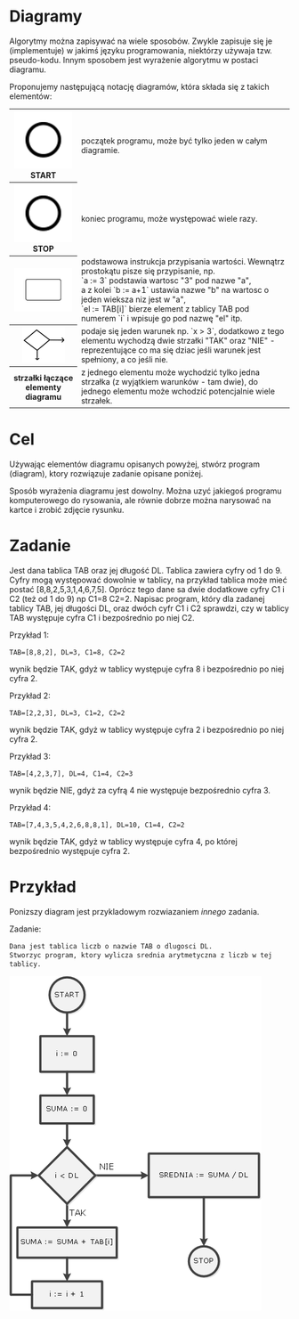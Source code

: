  Diagramy
==========

Algorytmy można zapisywać na wiele sposobów. Zwykle zapisuje się je (implementuje) w jakimś języku programowania,
niektórzy używaja tzw. pseudo-kodu. Innym sposobem jest wyrażenie algorytmu w postaci diagramu.

Proponujemy następującą notację diagramów, która składa się z takich elementów:
<table>
 <tr> <th> <img src='starter.png' alt='START'/>  START </th> <td> początek programu, może być tylko jeden w całym diagramie. </td> </tr>
 <tr> <th> <img src='starter.png' alt='STOP'/> STOP </th> <td> koniec programu, może występować wiele razy. </td> </tr>
 <tr> <th> <img src='activity.png' alt='Instrukcja'/> </th> <td> podstawowa instrukcja przypisania wartości. Wewnątrz prostokątu pisze się przypisanie, np. 
<br/>`a := 3` podstawia wartosc "3" pod nazwe "a", 
<br/>a z kolei `b := a+1` ustawia nazwe "b" na wartosc o jeden wieksza niz jest w "a",
<br/>`el := TAB[i]` bierze element z tablicy TAB pod numerem `i` i wpisuje go pod nazwę "el" itp. </td> </tr>
 <tr> <th> <img src='condition_small.png' alt='Warunek'/> </th> <td> podaje się jeden warunek np. `x > 3`, dodatkowo z tego elementu wychodzą dwie strzałki "TAK" oraz "NIE" - reprezentujące co ma się dziac jeśli warunek jest spełniony, a co jeśli nie. </td> </tr>
 <tr> <th> strzałki łączące elementy diagramu </th> <td> z jednego elementu może wychodzić tylko jedna strzałka (z wyjątkiem warunków - tam dwie), do jednego elementu może wchodzić potencjalnie wiele strzałek. </td> </tr>
</table>

 Cel
=====

Używając elementów diagramu opisanych powyżej, stwórz program (diagram), ktory rozwiązuje zadanie opisane poniżej.

Sposób wyrażenia diagramu jest dowolny. Można uzyć jakiegoś programu komputerowego do rysowania, ale równie dobrze można 
narysować na kartce i zrobić zdjęcie rysunku.

 Zadanie
=========

Jest dana tablica TAB oraz jej długość DL. Tablica zawiera cyfry od 1 do 9. Cyfry mogą występować dowolnie w tablicy, na przykład tablica może mieć postać [8,8,2,5,3,1,4,6,7,5]. 
Oprócz tego dane sa dwie dodatkowe cyfry C1 i C2 (też od 1 do 9) np C1=8 C2=2.
Napisac program, który dla zadanej tablicy TAB, jej długości DL, oraz dwóch cyfr C1 i C2 sprawdzi, czy w tablicy TAB występuje cyfra C1 i bezpośrednio po niej C2.

Przykład 1:
``` 
TAB=[8,8,2], DL=3, C1=8, C2=2 
```
wynik będzie TAK, gdyż w tablicy występuje cyfra 8 i bezpośrednio po niej cyfra 2.

Przykład 2: 
```
TAB=[2,2,3], DL=3, C1=2, C2=2 
```
wynik będzie TAK, gdyż w tablicy występuje cyfra 2 i bezpośrednio po niej cyfra 2.

Przykład 3:
```
TAB=[4,2,3,7], DL=4, C1=4, C2=3 
```
wynik będzie NIE, gdyż za cyfrą 4 nie występuje bezpośrednio cyfra 3.

Przykład 4:
```
TAB=[7,4,3,5,4,2,6,8,8,1], DL=10, C1=4, C2=2 
```
wynik będzie TAK, gdyż w tablicy występuje cyfra 4, po której bezpośrednio występuje cyfra 2.


 Przykład 
==========

Ponizszy diagram jest przykladowym rozwiazaniem *innego* zadania.

Zadanie:

```
Dana jest tablica liczb o nazwie TAB o dlugosci DL. 
Stworzyc program, ktory wylicza srednia arytmetyczna z liczb w tej tablicy.
```

<img src='diagram_average.png' alt="Diagram for average"/>


